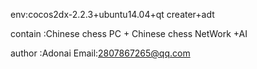 env:cocos2dx-2.2.3+ubuntu14.04+qt creater+adt 

contain :Chinese chess PC + Chinese chess NetWork +AI

author :Adonai   Email:2807867265@qq.com

